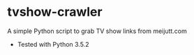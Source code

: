 # tvshow-crawler
A simple Python script to grab TV show links from meijutt.com
* Tested with Python 3.5.2
